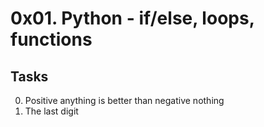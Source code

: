 # 0x01. Python - if/else, loops, functions

## Tasks

0. Positive anything is better than negative nothing
1. The last digit

